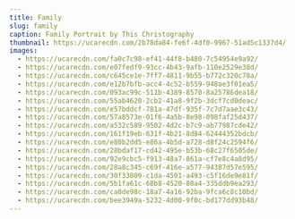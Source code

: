 ```yaml
---
title: Family
slug: family
caption: Family Portrait by This Christography
thumbnail: https://ucarecdn.com/2b78da84-fe6f-4df0-9967-51ad5c1337d4/
images:
  - https://ucarecdn.com/fa0c7c98-ef41-44f8-b480-7c54954e9a92/
  - https://ucarecdn.com/e07fedf9-93cc-4b43-9afb-110e2529e38d/
  - https://ucarecdn.com/c645ce1e-7ff7-4811-9b55-b772c320c78a/
  - https://ucarecdn.com/e12b7bfb-acc4-4c52-b559-948ae3f01ea5/
  - https://ucarecdn.com/093ac99c-511b-4389-8570-8a25786dea18/
  - https://ucarecdn.com/55ab4620-2cb2-41a8-9f2b-3dcf7cd0deac/
  - https://ucarecdn.com/e57bddcf-781a-47df-935f-7c7d7aae3c43/
  - https://ucarecdn.com/57a8573e-01f6-4a5b-8e98-098faf25d437/
  - https://ucarecdn.com/a532c589-9502-4d2c-b7c9-ab77987cde42/
  - https://ucarecdn.com/161f19eb-631f-4b21-8d84-62444352bdcb/
  - https://ucarecdn.com/e80b2dd5-e86a-4b5d-a728-d8f24c2594f6/
  - https://ucarecdn.com/28bdaf17-cd42-495e-b53b-68c27f6505de/
  - https://ucarecdn.com/92e9cbc5-f913-48a7-861a-cf7e8c4a8d95/
  - https://ucarecdn.com/28a8c345-c69f-416e-a577-94387d57e595/
  - https://ucarecdn.com/30f33809-c1da-4501-a493-c5f16de9e81f/
  - https://ucarecdn.com/5b1fa61c-68b8-4520-80a4-335ddb9ea293/
  - https://ucarecdn.com/ca0de98c-18a7-4a16-92ba-9fca6c8c10bd/
  - https://ucarecdn.com/bee3949a-5232-4d00-9f0c-bd177dd93b48/
---
```

